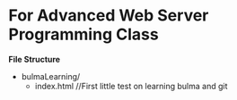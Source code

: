 # For Advanced Web Server Programming Class

**File Structure**

* bulmaLearning/
  * index.html //First little test on learning bulma and git
